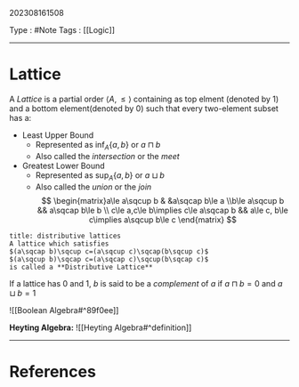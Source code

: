 202308161508

Type : #Note
Tags : [[Logic]]

---
# Lattice
A *Lattice* is a partial order $\langle A, \le\rangle$ containing as top elment (denoted by $1$) and a bottom element(denoted by $0$) such that every two-element subset has a:
- Least Upper Bound
	- Represented as $\inf_{A}\{a, b\}$ or $a\sqcap b$
	- Also called the _intersection_ or the _meet_
- Greatest Lower Bound
	- Represented as $\sup_A\{a,b\}$ or $a\sqcup b$
	- Also called the _union_ or the _join_
$$
\begin{matrix}a\le a\sqcup b & &a\sqcap b\le a \\b\le a\sqcup b && a\sqcap b\le b \\ c\le a,c\le b\implies c\le a\sqcap b && a\le c, b\le c\implies a\sqcup b\le c \end{matrix}
$$

```ad-info
title: distributive lattices
A lattice which satisfies
$(a\sqcap b)\sqcup c=(a\sqcup c)\sqcap(b\sqcup c)$
$(a\sqcup b)\sqcap c=(a\sqcap c)\sqcup(b\sqcap c)$
is called a **Distributive Lattice**
```

If a lattice has $0$ and $1$, $b$ is said to be a _complement_ of $a$ if $a\sqcap b=0$ and $a\sqcup b=1$

![[Boolean Algebra#^89f0ee]]

**Heyting Algebra:**
![[Heyting Algebra#^definition]]

---
# References
